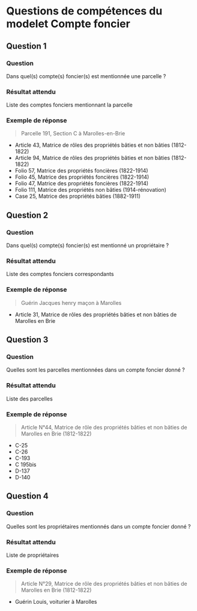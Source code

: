 # Questions de compétences du modelet Compte foncier

## Question 1
### Question
Dans quel(s) compte(s) foncier(s) est mentionnée une parcelle ?
### Résultat attendu
Liste des comptes fonciers mentionnant la parcelle
### Exemple de réponse
> Parcelle 191, Section C à Marolles-en-Brie
- Article 43, Matrice de rôles des propriétés bâties et non bâties (1812-1822)
- Article 94, Matrice de rôles des propriétés bâties et non bâties (1812-1822)
- Folio 57, Matrice des propriétés foncières (1822-1914)
- Folio 45, Matrice des propriétés foncières (1822-1914)
- Folio 47, Matrice des propriétés foncières (1822-1914)
- Folio 111, Matrice des propriétés non bâties (1914-rénovation)
- Case 25, Matrice des propriétés bâties (1882-1911)

## Question 2
### Question
Dans quel(s) compte(s) foncier(s) est mentionné un propriétaire ?
### Résultat attendu
Liste des comptes fonciers correspondants
### Exemple de réponse
> Guérin Jacques henry maçon à Marolles
- Article 31, Matrice de rôles des propriétés bâties et non bâties de Marolles en Brie

## Question 3
### Question
Quelles sont les parcelles mentionnées dans un compte foncier donné ?
### Résultat attendu
Liste des parcelles
### Exemple de réponse
> Article N°44, Matrice de rôle des propriétés bâties et non bâties de Marolles en Brie (1812-1822)
- C-25
- C-26
- C-193
- C 195bis
- D-137
- D-140

## Question 4
### Question
Quelles sont les propriétaires mentionnés dans un compte foncier donné ?
### Résultat attendu
Liste de propriétaires
### Exemple de réponse
> Article N°29, Matrice de rôle des propriétés bâties et non bâties de Marolles en Brie (1812-1822)
- Guérin Louis, voiturier à Marolles